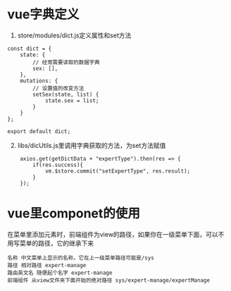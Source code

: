 # vue字典定义
1. store/modules/dict.js定义属性和set方法
```
const dict = {
    state: {
        // 经常需要读取的数据字典
        sex: [],
    },
    mutations: {
        // 设置值的改变方法
        setSex(state, list) {
            state.sex = list;
        }
    }
};

export default dict;

```
2. libs/dicUtils.js里调用字典获取的方法，为set方法赋值
```
    axios.get(getDictData + "expertType").then(res => {
        if(res.success){
            vm.$store.commit("setExpertType", res.result);
        }
    });
```
# vue里componet的使用
在菜单里添加元素时，前端组件为view的路径，如果你在一级菜单下面，可以不用写菜单的路径，它的继承下来
```
名称 中文菜单上显示的名称，它在上一级菜单路径可能是/sys
路径 相对路径 expert-manage
路由英文名 随便起个名字 expert-manage
前端组件 从view文件夹下面开始的绝对路径 sys/expert-manage/expertManage
```